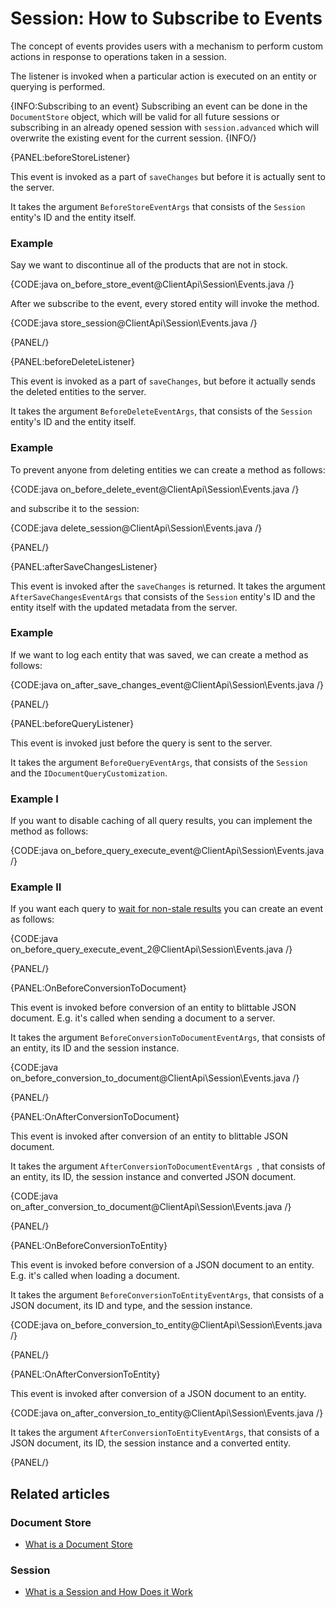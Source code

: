 # Session: How to Subscribe to Events

The concept of events provides users with a mechanism to perform custom actions in response to operations taken in a session. 

The listener is invoked when a particular action is executed on an entity or querying is performed.

{INFO:Subscribing to an event}
Subscribing an event can be done in the `DocumentStore` object, which will be valid for all future sessions or subscribing in an already opened session with `session.advanced` which will overwrite the existing event for the current session. 
{INFO/}

{PANEL:beforeStoreListener}

This event is invoked as a part of `saveChanges` but before it is actually sent to the server.

It takes the argument `BeforeStoreEventArgs` that consists of the `Session` entity's ID and the entity itself.

### Example

Say we want to discontinue all of the products that are not in stock. 

{CODE:java on_before_store_event@ClientApi\Session\Events.java /}

After we subscribe to the event, every stored entity will invoke the method.

{CODE:java store_session@ClientApi\Session\Events.java /}

{PANEL/}

{PANEL:beforeDeleteListener}

This event is invoked as a part of `saveChanges`, but before it actually sends the deleted entities to the server.

It takes the argument `BeforeDeleteEventArgs`, that consists of the `Session` entity's ID and the entity itself.

### Example

To prevent anyone from deleting entities we can create a method as follows:

{CODE:java on_before_delete_event@ClientApi\Session\Events.java /}

and subscribe it to the session:

{CODE:java delete_session@ClientApi\Session\Events.java /}

{PANEL/}

{PANEL:afterSaveChangesListener}

This event is invoked after the `saveChanges` is returned. It takes the argument `AfterSaveChangesEventArgs` that consists of the `Session` entity's ID and the entity itself with the updated metadata from the server.

### Example

If we want to log each entity that was saved, we can create a method as follows:

{CODE:java on_after_save_changes_event@ClientApi\Session\Events.java /}

{PANEL/}

{PANEL:beforeQueryListener}

This event is invoked just before the query is sent to the server.

It takes the argument `BeforeQueryEventArgs`, that consists of the `Session` and the `IDocumentQueryCustomization`.

### Example I

If you want to disable caching of all query results, you can implement the method as follows:

{CODE:java on_before_query_execute_event@ClientApi\Session\Events.java /}

### Example II

If you want each query to [wait for non-stale results](../../../indexes/stale-indexes) you can create an event as follows:

{CODE:java on_before_query_execute_event_2@ClientApi\Session\Events.java /}

{PANEL/}

{PANEL:OnBeforeConversionToDocument}

This event is invoked before conversion of an entity to blittable JSON document. E.g. it's called when sending a document to a server.

It takes the argument `BeforeConversionToDocumentEventArgs`, that consists of an entity, its ID and the session instance.

{CODE:java on_before_conversion_to_document@ClientApi\Session\Events.java /}

{PANEL/}

{PANEL:OnAfterConversionToDocument}

This event is invoked after conversion of an entity to blittable JSON document.

It takes the argument `AfterConversionToDocumentEventArgs `, that consists of an entity, its ID, the session instance and converted JSON document.

{CODE:java on_after_conversion_to_document@ClientApi\Session\Events.java /}

{PANEL/}

{PANEL:OnBeforeConversionToEntity}

This event is invoked before conversion of a JSON document to an entity. E.g. it's called when loading a document.

It takes the argument `BeforeConversionToEntityEventArgs`, that consists of a JSON document, its ID and type, and the session instance.

{CODE:java on_before_conversion_to_entity@ClientApi\Session\Events.java /}


{PANEL/}

{PANEL:OnAfterConversionToEntity}

This event is invoked after conversion of a JSON document to an entity.

{CODE:java on_after_conversion_to_entity@ClientApi\Session\Events.java /}

It takes the argument `AfterConversionToEntityEventArgs`, that consists of a JSON document, its ID, the session instance and a converted entity.


{PANEL/}

## Related articles

### Document Store

- [What is a Document Store](../../../client-api/what-is-a-document-store)

### Session

- [What is a Session and How Does it Work](../../../client-api/session/what-is-a-session-and-how-does-it-work)
